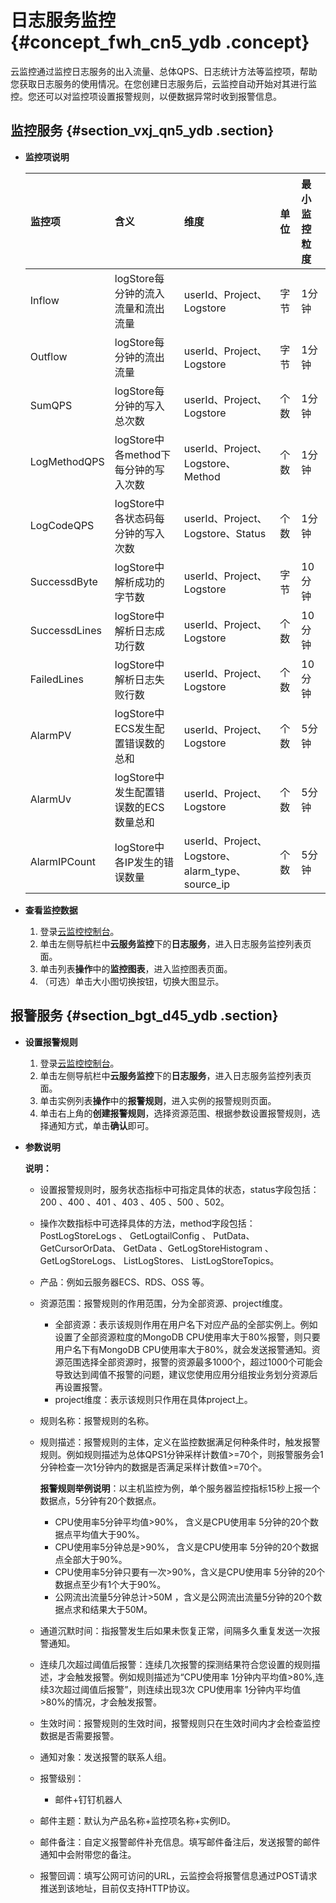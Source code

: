# 日志服务监控 {#concept_fwh_cn5_ydb .concept}

云监控通过监控日志服务的出入流量、总体QPS、日志统计方法等监控项，帮助您获取日志服务的使用情况。在您创建日志服务后，云监控自动开始对其进行监控。您还可以对监控项设置报警规则，以便数据异常时收到报警信息。

## 监控服务 {#section_vxj_qn5_ydb .section}

-   **监控项说明**

    |监控项|含义|维度|单位|最小监控粒度|
    |:--|:-|:-|:-|:-----|
    |Inflow|logStore每分钟的流入流量和流出流量|userId、Project、Logstore|字节|1分钟|
    |Outflow|logStore每分钟的流出流量|userId、Project、Logstore|字节|1分钟|
    |SumQPS|logStore每分钟的写入总次数|userId、Project、Logstore|个数|1分钟|
    |LogMethodQPS|logStore中各method下每分钟的写入次数|userId、Project、Logstore、Method|个数|1分钟|
    |LogCodeQPS|logStore中各状态码每分钟的写入次数|userId、Project、Logstore、Status|个数|1分钟|
    |SuccessdByte|logStore中解析成功的字节数|userId、Project、Logstore|字节|10分钟|
    |SuccessdLines|logStore中解析日志成功行数|userId、Project、Logstore|个数|10分钟|
    |FailedLines|logStore中解析日志失败行数|userId、Project、Logstore|个数|10分钟|
    |AlarmPV|logStore中ECS发生配置错误数的总和|userId、Project、Logstore|个数|5分钟|
    |AlarmUv|logStore中发生配置错误数的ECS数量总和|userId、Project、Logstore|个数|5分钟|
    |AlarmIPCount|logStore中各IP发生的错误数量|userId、Project、Logstore、alarm\_type、source\_ip|个数|5分钟|


-   **查看监控数据**
    1.  登录[云监控控制台](https://cms-intl.console.aliyun.com)。
    2.  单击左侧导航栏中**云服务监控**下的**日志服务**，进入日志服务监控列表页面。
    3.  单击列表**操作**中的**监控图表**，进入监控图表页面。
    4.  （可选）单击大小图切换按钮，切换大图显示。

## 报警服务 {#section_bgt_d45_ydb .section}

-   **设置报警规则**
    1.  登录[云监控控制台](https://cms-intl.console.aliyun.com)。
    2.  单击左侧导航栏中**云服务监控**下的**日志服务**，进入日志服务监控列表页面。
    3.  单击实例列表**操作**中的**报警规则**，进入实例的报警规则页面。
    4.  单击右上角的**创建报警规则**，选择资源范围、根据参数设置报警规则，选择通知方式，单击**确认**即可。

-   **参数说明**

    **说明：** 

    -   设置报警规则时，服务状态指标中可指定具体的状态，status字段包括：200 、400 、401 、403 、405 、500 、502。
    -   操作次数指标中可选择具体的方法，method字段包括：PostLogStoreLogs 、 GetLogtailConfig 、 PutData、 GetCursorOrData、 GetData 、GetLogStoreHistogram 、GetLogStoreLogs、 ListLogStores、 ListLogStoreTopics。
    -   产品：例如云服务器ECS、RDS、OSS 等。
    -   资源范围：报警规则的作用范围，分为全部资源、project维度。
        -   全部资源：表示该规则作用在用户名下对应产品的全部实例上。例如设置了全部资源粒度的MongoDB CPU使用率大于80%报警，则只要用户名下有MongoDB CPU使用率大于80%，就会发送报警通知。资源范围选择全部资源时，报警的资源最多1000个，超过1000个可能会导致达到阈值不报警的问题，建议您使用应用分组按业务划分资源后再设置报警。
        -   project维度：表示该规则只作用在具体project上。
    -   规则名称：报警规则的名称。
    -   规则描述：报警规则的主体，定义在监控数据满足何种条件时，触发报警规则。例如规则描述为总体QPS1分钟采样计数值\>=70个，则报警服务会1分钟检查一次1分钟内的数据是否满足采样计数值\>=70个。

        **报警规则举例说明**：以主机监控为例，单个服务器监控指标15秒上报一个数据点，5分钟有20个数据点。

        -   CPU使用率5分钟平均值\>90%， 含义是CPU使用率 5分钟的20个数据点平均值大于90%。
        -   CPU使用率5分钟总是\>90%， 含义是CPU使用率 5分钟的20个数据点全部大于90%。
        -   CPU使用率5分钟只要有一次\>90%，含义是CPU使用率 5分钟的20个数据点至少有1个大于90%。
        -   公网流出流量5分钟总计\>50M ，含义是公网流出流量5分钟的20个数据点求和结果大于50M。
    -   通道沉默时间：指报警发生后如果未恢复正常，间隔多久重复发送一次报警通知。
    -   连续几次超过阈值后报警：连续几次报警的探测结果符合您设置的规则描述，才会触发报警。例如规则描述为“CPU使用率 1分钟内平均值\>80%,连续3次超过阈值后报警”，则连续出现3次 CPU使用率 1分钟内平均值\>80%的情况，才会触发报警。
    -   生效时间：报警规则的生效时间，报警规则只在生效时间内才会检查监控数据是否需要报警。
    -   通知对象：发送报警的联系人组。
    -   报警级别：
        -   邮件+钉钉机器人
    -   邮件主题：默认为产品名称+监控项名称+实例ID。
    -   邮件备注：自定义报警邮件补充信息。填写邮件备注后，发送报警的邮件通知中会附带您的备注。
    -   报警回调：填写公网可访问的URL，云监控会将报警信息通过POST请求推送到该地址，目前仅支持HTTP协议。

